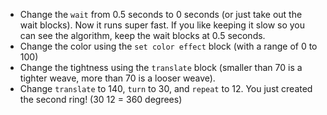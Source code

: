 - Change the `wait` from 0.5 seconds to 0 seconds (or just take out the wait blocks). Now it runs super fast. If you like keeping it slow so you can see the algorithm, keep the wait blocks at 0.5 seconds.
- Change the color using the `set color effect` block (with a range of 0 to 100)
- Change the tightness using the `translate` block (smaller than 70 is a tighter weave, more than 70 is a looser weave).
- Change `translate` to 140, `turn` to 30, and `repeat` to 12. You just created the second ring! (30 12 = 360 degrees)
